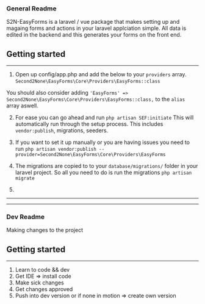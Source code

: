 ### General Readme

S2N-EasyForms is a laravel / vue package that makes setting up and magaing forms and actions in your laravel applciation simple. All data is edited in the backend and this generates your forms on the front end.

## Getting started
---
1. Open up config/app.php and add the below to your `providers` array. 
`Second2None\EasyForms\Core\Providers\EasyForms::class` 

You should also consider adding `'EasyForms' => Second2None\EasyForms\Core\Providers\EasyForms::class,` to the `alias` array aswell.

2. For ease you can go ahead and run 
`php artisan SEF:initiate` 
This will automatically run through the setup process. This includes `vendor:publish`, migrations, seeders.

3. If you want to set it up manually or you are having issues you need to run 
`php artisan vendor:publish --provider=Second2None\EasyForms\Core\Providers\EasyForms`

4. The migrations are copied to to your `database/migrations/` folder in your laravel project. So all you need to do is run the migrations 
`php artisan migrate` 

5. 

---
---


### Dev Readme

Making changes to the project

## Getting started
---
1. Learn to code && dev
2. Get IDE => install code
3. Make sick changes
4. Get changes approved
5. Push into dev version or if none in motion => create own version